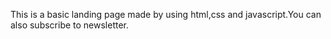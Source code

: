 This is a basic landing page made by using html,css and javascript.You can also subscribe to newsletter.